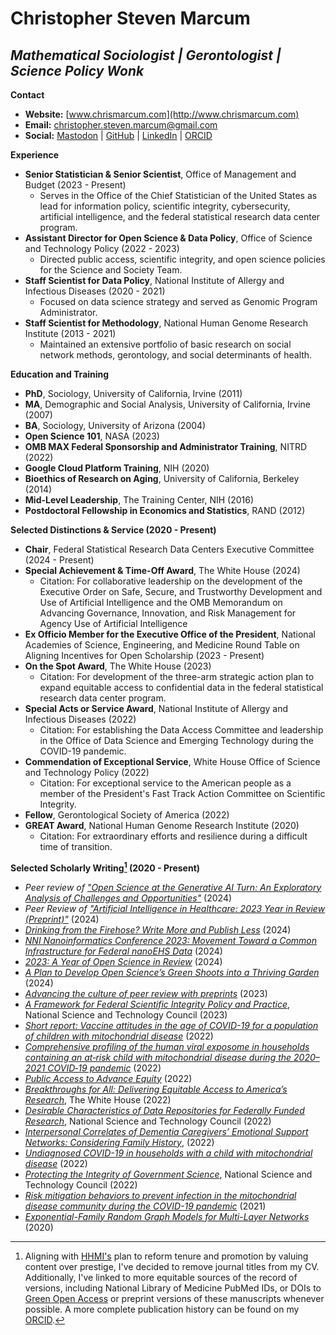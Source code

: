 # Christopher Steven Marcum
*Mathematical Sociologist | Gerontologist | Science Policy Wonk*
---
**Contact**
*   **Website:** [www.chrismarcum.com](http://www.chrismarcum.com)
*   **Email:** christopher.steven.marcum@gmail.com
*   **Social:** [Mastodon](https://sciences.social/@csmarcum) | [GitHub](https://github.com/cmarcum) | [LinkedIn](https://www.linkedin.com/in/christopher-steven-marcum-15b88249/) | [ORCID](https://orcid.org/0000-0002-0899-6143)

**Experience**
*   **Senior Statistician & Senior Scientist**, Office of Management and Budget (2023 - Present)
    *   Serves in the Office of the Chief Statistician of the United States as lead for information policy, scientific integrity, cybersecurity, artificial intelligence, and the federal statistical research data center program.
*   **Assistant Director for Open Science & Data Policy**, Office of Science and Technology Policy (2022 - 2023)
    *   Directed public access, scientific integrity, and open science policies for the Science and Society Team.
*   **Staff Scientist for Data Policy**, National Institute of Allergy and Infectious Diseases (2020 - 2021)
    *   Focused on data science strategy and served as Genomic Program Administrator.
*   **Staff Scientist for Methodology**, National Human Genome Research Institute (2013 - 2021)
    *   Maintained an extensive portfolio of basic research on social network methods, gerontology, and social determinants of health.

**Education and Training**
*   **PhD**, Sociology, University of California, Irvine (2011)
*   **MA**, Demographic and Social Analysis, University of California, Irvine (2007)
*   **BA**, Sociology, University of Arizona (2004)
*   **Open Science 101**, NASA (2023)
*   **OMB MAX Federal Sponsorship and Administrator Training**, NITRD (2022)
*   **Google Cloud Platform Training**, NIH (2020)
*   **Bioethics of Research on Aging**, University of California, Berkeley (2014)
*   **Mid-Level Leadership**, The Training Center, NIH (2016)   
*   **Postdoctoral Fellowship in Economics and Statistics**, RAND (2012)

**Selected Distinctions & Service (2020 - Present)**
*   **Chair**, Federal Statistical Research Data Centers Executive Committee (2024 - Present)
*   **Special Achievement & Time-Off Award**, The White House (2024)
    *   Citation: For collaborative leadership on the development of the Executive Order on Safe, Secure, and Trustworthy Development and Use of Artificial Intelligence and the OMB Memorandum on Advancing Governance, Innovation, and Risk Management for Agency Use of Artificial Intelligence 
*   **Ex Officio Member for the Executive Office of the President**, National Academies of Science, Engineering, and Medicine Round Table on Aligning Incentives for Open Scholarship (2023 - Present)
*   **On the Spot Award**, The White House (2023)
    *   Citation:   For development of the three-arm strategic action plan to expand equitable access to confidential data in the federal statistical research data center program. 
*   **Special Acts or Service Award**, National Institute of Allergy and Infectious Diseases (2022)
    *   Citation: For establishing the Data Access Committee and leadership in the Office of Data Science and Emerging Technology during the COVID-19 pandemic. 
*   **Commendation of Exceptional Service**, White House Office of Science and Technology Policy (2022)
    *   Citation: For exceptional service to the American people as a member of the President's Fast Track Action Committee on Scientific Integrity.
*   **Fellow**, Gerontological Society of America (2022)
*   **GREAT Award**, National Human Genome Research Institute (2020)
    *   Citation: For extraordinary efforts and resilience during a difficult time of transition.

**Selected Scholarly Writing[^1] (2020 - Present)**
*   *Peer review of ["Open Science at the Generative AI Turn: An Exploratory Analysis of Challenges and Opportunities"](10.5281/zenodo.11320176)* (2024)
*   *Peer Review of ["Artificial Intelligence in Healthcare: 2023 Year in Review (Preprint)"](doi:10.2196/65151)* (2024)
*   *[Drinking from the Firehose? Write More and Publish Less](https://doi.org/10.54900/r8zwg-62003)* (2024)
*   *[NNI Nanoinformatics Conference 2023: Movement Toward a Common Infrastructure for Federal nanoEHS Data](10.5281/zenodo.11068966)* (2024)
*   *[2023: A Year of Open Science in Review](10.5281/zenodo.10467495.)* (2024)
*   *[A Plan to Develop Open Science’s Green Shoots into a Thriving Garden](https://doi.org/10.58875/MZSW4704)* (2024)
*   *[Advancing the culture of peer review with preprints](https://doi.org/10.31219/osf.io/cht8p)* (2023)
*   *[A Framework for Federal Scientific Integrity Policy and Practice](https://www.whitehouse.gov/wp-content/uploads/2023/01/01-2023-Framework-for-Federal-Scientific-Integrity-Policy-and-Practice.pdf)*, National Science and Technology Council (2023)
*   *[Short report: Vaccine attitudes in the age of COVID-19 for a population of children with mitochondrial disease](https://www.ncbi.nlm.nih.gov/pmc/articles/PMC9510065)* (2022)
*   *[Comprehensive profiling of the human viral exposome in households containing an at‐risk child with mitochondrial disease during the 2020–2021 COVID‐19 pandemic](https://pubmed.ncbi.nlm.nih.gov/36336785/)* (2022)
*   *[Public Access to Advance Equity](https://issues.org/public-open-access-advance-equity-ostp-nelson-marcum-isler/)* (2022)
*   *[Breakthroughs for All: Delivering Equitable Access to America’s Research](https://www.whitehouse.gov/ostp/news-updates/2022/08/25/breakthroughs-for-alldelivering-equitable-access-to-americas-research/)*, The White House (2022)
*   *[Desirable Characteristics of Data Repositories for Federally Funded Research](https://doi.org/10.5479/10088/113528)*, National Science and Technology Council (2022)
*   *[Interpersonal Correlates of Dementia Caregivers’ Emotional Support Networks: Considering Family History](https://pubmed.ncbi.nlm.nih.gov/34372731/)*, (2022)
*   *[Undiagnosed COVID-19 in households with a child with mitochondrial disease](https://pubmed.ncbi.nlm.nih.gov/35350208/)* (2022)
*   *[Protecting the Integrity of Government Science](https://www.whitehouse.gov/wp-content/uploads/2022/01/01-22-Protecting_the_Integrity_of_Government_Science.pdf)*, National Science and Technology Council (2022)
*   *[Risk mitigation behaviors to prevent infection in the mitochondrial disease community during the COVID-19 pandemic](https://pubmed.ncbi.nlm.nih.gov/34956836/)* (2021)
*   *[Exponential-Family Random Graph Models for Multi-Layer Networks](https://pubmed.ncbi.nlm.nih.gov/33025459/)* (2020)

[^1]: Aligning with [HHMI's](https://www.hhmi.org/about/policies) plan to reform tenure and promotion by valuing content over prestige, I've decided to remove journal titles from my CV. Additionally, I've linked to more equitable sources of the record of versions, including National Library of Medicine PubMed IDs, or DOIs to [Green Open Access](https://en.wikipedia.org/wiki/Self-archiving) or preprint versions of these manuscripts whenever possible. A more complete publication history can be found on my [ORCID](https://orcid.org/0000-0002-0899-6143).
